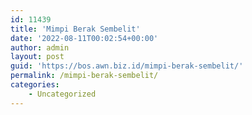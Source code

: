 ```yaml
---
id: 11439
title: 'Mimpi Berak Sembelit'
date: '2022-08-11T00:02:54+00:00'
author: admin
layout: post
guid: 'https://bos.awn.biz.id/mimpi-berak-sembelit/'
permalink: /mimpi-berak-sembelit/
categories:
    - Uncategorized
---
```



